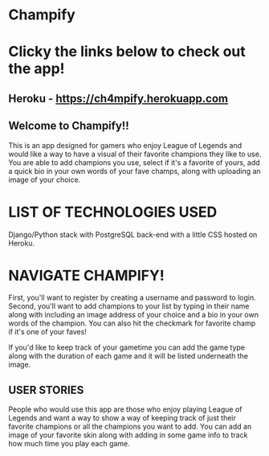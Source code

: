 # Champify

# Clicky the links below to check out the app!

## Heroku - https://ch4mpify.herokuapp.com

## Welcome to Champify!! 
This is an app designed for gamers who enjoy League of Legends and would like a way to have a visual of their favorite champions they like to use. You are able to add champions you use, select if it's a favorite of yours, add a quick bio in your own words of your fave champs, along with uploading an image of your choice.

# LIST OF TECHNOLOGIES USED
Django/Python stack with PostgreSQL back-end with a little CSS hosted on Heroku.

# NAVIGATE CHAMPIFY!
First, you'll want to register by creating a username and password to login. 
Second, you'll want to add champions to your list by typing in their name along with including an image address of your choice and a bio in your own words of the champion. You can also hit the checkmark for favorite champ if it's one of your faves!

If you'd like to keep track of your gametime you can add the game type along with the duration of each game and it will be listed underneath the image.

## USER STORIES
People who would use this app are those who enjoy playing League of Legends and want a way to show a way of keeping track of just their favorite champions or all the champions you want to add. You can add an image of your favorite skin along with adding in some game info to track how much time you play each game.
